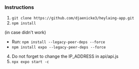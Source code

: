 ### Instructions

1. `git clone https://github.com/djaenicke3/heylaing-app.git`
2. `npm install`

(in case didn't work)

- Run: `npm install --legacy-peer-deps --force`
- `npm install expo --legacy-peer-deps --force`

4. Do not forget to change the IP_ADDRESS in api/api.js
5. `npx expo start -c`
